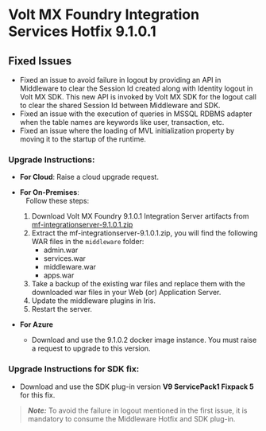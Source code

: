                            

Volt MX  Foundry Integration Services Hotfix 9.1.0.1
==================================================

Fixed Issues
------------

*   Fixed an issue to avoid failure in logout by providing an API in Middleware to clear the Session Id created along with Identity logout in Volt MX SDK. This new API is invoked by Volt MX SDK for the logout call to clear the shared Session Id between Middleware and SDK.
*   Fixed an issue with the execution of queries in MSSQL RDBMS adapter when the table names are keywords like user, transaction, etc.
*   Fixed an issue where the loading of MVL initialization property by moving it to the startup of the runtime.  
    

### Upgrade Instructions:

*   **For Cloud**: Raise a cloud upgrade request.
*   **For On-Premises**:  
       Follow these steps:
    1.  Download Volt MX Foundry 9.1.0.1 Integration Server artifacts from  
        [mf-integrationserver-9.1.0.1.zip](../Content/V9.0.x_V9.1.x_NotSupported.md)
    <!-- 1.  Download Volt MX Foundry 9.1.0.1 Integration Server artifacts from  
        [mf-integrationserver-9.1.0.1.zip](http://download.voltmx.com/onpremise/mobilefoundry/server/9.1.0.1/mf-integrationserver-9.1.0.1.zip) -->

    2.  Extract the mf-integrationserver-9.1.0.1.zip, you will find the following WAR files in the `middleware` folder:
        *   admin.war
        *   services.war
        *   middleware.war
        *   apps.war
    3.  Take a backup of the existing war files and replace them with the downloaded war files in your Web (or) Application Server.
    4.  Update the middleware plugins in Iris.
    5.  Restart the server.
*   **For Azure**
    *   Download and use the 9.1.0.2 docker image instance. You must raise a request to upgrade to this version.  

### Upgrade Instructions for SDK fix:

*   Download and use the SDK plug-in version **V9 ServicePack1 Fixpack 5** for this fix.

> **_Note:_** To avoid the failure in logout mentioned in the first issue, it is mandatory to consume the Middleware Hotfix and SDK plug-in.
